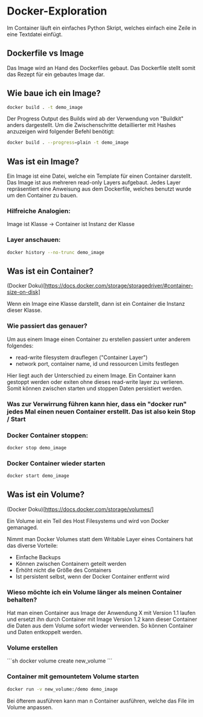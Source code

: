 # Docker-Exploration

Im Container läuft ein einfaches Python Skript, welches einfach eine Zeile in eine Textdatei einfügt.

## Dockerfile vs Image

Das Image wird an Hand des Dockerfiles gebaut. Das Dockerfile stellt somit das Rezept für ein gebautes Image dar. 

## Wie baue ich ein Image? 

```sh
docker build . -t demo_image
```

Der Progress Output des Builds wird ab der Verwendung von "Buildkit" anders dargestellt. 
Um die Zwischenschritte detaillierter mit Hashes anzuzeigen wird folgender Befehl benötigt:

```sh
docker build . --progress=plain -t demo_image
```

## Was ist ein Image? 
Ein Image ist eine Datei, welche ein Template für einen Container darstellt.
Das Image ist aus mehreren read-only Layers aufgebaut. Jedes Layer repräsentiert eine Anweisung aus dem Dockerfile, welches 
benutzt wurde um den Container zu bauen.

### Hilfreiche Analogien: 

Image ist Klasse -> Container ist Instanz der Klasse


### Layer anschauen: 

```sh
docker history --no-trunc demo_image
```

## Was ist ein Container? 

(Docker Doku)[https://docs.docker.com/storage/storagedriver/#container-size-on-disk]

Wenn ein Image eine Klasse darstellt, dann ist ein Container die Instanz dieser Klasse.

### Wie passiert das genauer?

Um aus einem Image einen Container zu erstellen passiert unter anderem folgendes:

* read-write filesystem drauflegen ("Container Layer")
* network port, container name, id und ressourcen Limits festlegen

Hier liegt auch der Unterschied zu einem Image. Ein Container kann gestoppt werden oder exiten ohne dieses
read-write layer zu verlieren. Somit können zwischen starten und stoppen Daten persistiert werden. 

### Was zur Verwirrung führen kann hier, dass ein "docker run" jedes Mal einen neuen Container erstellt. Das ist also kein Stop / Start

### Docker Container stoppen: 

```sh
docker stop demo_image
```

### Docker Container wieder starten

```sh
docker start demo_image
```

## Was ist ein Volume? 

(Docker Doku)[https://docs.docker.com/storage/volumes/]

Ein Volume ist ein Teil des Host Filesystems und wird von Docker gemanaged.

Nimmt man Docker Volumes statt dem Writable Layer eines Containers hat das diverse Vorteile:

* Einfache Backups
* Können zwischen Containern geteilt werden
* Erhöht nicht die Größe des Containers
* Ist persistent selbst, wenn der Docker Container entfernt wird

### Wieso möchte ich ein Volume länger als meinen Container behalten?

Hat man einen Container aus Image der Anwendung X mit Version 1.1 laufen und ersetzt ihn durch Container mit Image Version 1.2
kann dieser Container die Daten aus dem Volume sofort wieder verwenden. So können Container und Daten entkoppelt werden.

### Volume erstellen 

´´´sh
docker volume create new_volume
´´´

### Container mit gemountetem Volume starten

```sh
docker run -v new_volume:/demo demo_image
```

Bei öfterem ausführen kann man n Container ausführen, welche das File im Volume anpassen.

